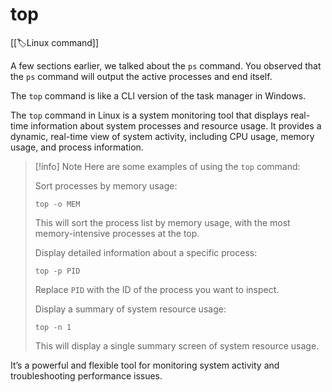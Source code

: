 
# top

[[🏷️Linux command]]

A few sections earlier, we talked about the `ps` command. You observed that the `ps` command will output the active processes and end itself.

The `top` command is like a CLI version of the task manager in Windows.

The `top` command in Linux is a system monitoring tool that displays real-time information about system processes and resource usage. It provides a dynamic, real-time view of system activity, including CPU usage, memory usage, and process information.

> [!info] Note
> Here are some examples of using the `top` command:
> 
> Sort processes by memory usage:
> 
> `top -o MEM`
> 
> This will sort the process list by memory usage, with the most memory-intensive processes at the top.
> 
> Display detailed information about a specific process:
> 
> `top -p PID`
> 
> Replace `PID` with the ID of the process you want to inspect.
> 
> Display a summary of system resource usage:
> 
> `top -n 1`
> 
> This will display a single summary screen of system resource usage.

It’s a powerful and flexible tool for monitoring system activity and troubleshooting performance issues.


